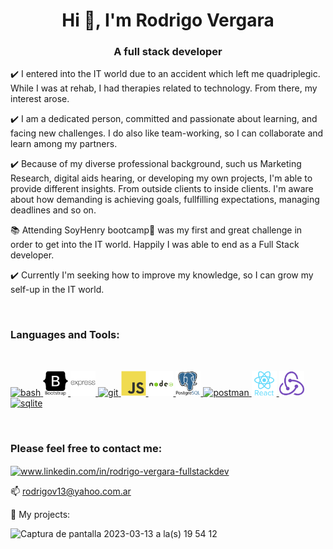 <h1 align="center">Hi 👋, I'm Rodrigo Vergara</h1>

<h3 align="center">A full stack developer</h3>



✔️ I entered into the IT world due to an accident which left me quadriplegic. While I was at rehab, I had therapies related to technology. From there, my interest arose.

✔️ I am a dedicated person, committed and passionate about learning, and facing new challenges. I do also like team-working, so I can collaborate and learn among my partners.

✔️ Because of my diverse professional background, such us Marketing Research, digital aids hearing, or developing my own projects, I'm able to provide different insights. From outside clients to inside clients. I'm aware about how demanding is achieving goals, fullfilling expectations, managing deadlines and so on.

📚 Attending SoyHenry bootcamp🚀 was my first and great challenge in order to get into the IT world. Happily I was able to end as a Full Stack developer.

✔️ Currently I'm seeking how to improve my knowledge, so I can grow my self-up in the IT world. 



<br/>  


<h3 align="left">Languages and Tools:</h3>
<br/>  
<p align="left"> <a href="https://www.gnu.org/software/bash/" target="_blank" rel="noreferrer"> <img src="https://www.vectorlogo.zone/logos/gnu_bash/gnu_bash-icon.svg" alt="bash" width="40" height="40"/> </a> <a href="https://getbootstrap.com" target="_blank" rel="noreferrer"> <img src="https://raw.githubusercontent.com/devicons/devicon/master/icons/bootstrap/bootstrap-plain-wordmark.svg" alt="bootstrap" width="40" height="40"/> </a> <a href="https://expressjs.com" target="_blank" rel="noreferrer"> <img src="https://raw.githubusercontent.com/devicons/devicon/master/icons/express/express-original-wordmark.svg" alt="express" width="40" height="40"/> </a> <a href="https://git-scm.com/" target="_blank" rel="noreferrer"> <img src="https://www.vectorlogo.zone/logos/git-scm/git-scm-icon.svg" alt="git" width="40" height="40"/> </a> <a href="https://developer.mozilla.org/en-US/docs/Web/JavaScript" target="_blank" rel="noreferrer"> <img src="https://raw.githubusercontent.com/devicons/devicon/master/icons/javascript/javascript-original.svg" alt="javascript" width="40" height="40"/> </a> <a href="https://nodejs.org" target="_blank" rel="noreferrer"> <img src="https://raw.githubusercontent.com/devicons/devicon/master/icons/nodejs/nodejs-original-wordmark.svg" alt="nodejs" width="40" height="40"/> </a> <a href="https://www.postgresql.org" target="_blank" rel="noreferrer"> <img src="https://raw.githubusercontent.com/devicons/devicon/master/icons/postgresql/postgresql-original-wordmark.svg" alt="postgresql" width="40" height="40"/> </a> <a href="https://postman.com" target="_blank" rel="noreferrer"> <img src="https://www.vectorlogo.zone/logos/getpostman/getpostman-icon.svg" alt="postman" width="40" height="40"/> </a> <a href="https://reactjs.org/" target="_blank" rel="noreferrer"> <img src="https://raw.githubusercontent.com/devicons/devicon/master/icons/react/react-original-wordmark.svg" alt="react" width="40" height="40"/> </a> <a href="https://redux.js.org" target="_blank" rel="noreferrer"> <img src="https://raw.githubusercontent.com/devicons/devicon/master/icons/redux/redux-original.svg" alt="redux" width="40" height="40"/> </a> <a href="https://www.sqlite.org/" target="_blank" rel="noreferrer"> <img src="https://www.vectorlogo.zone/logos/sqlite/sqlite-icon.svg" alt="sqlite" width="40" height="40"/> </a> </p>

<br/>  


<h3 align="left">Please feel free to contact me:</h3>




<p align="left">
<a href="https://linkedin.com/in/www.linkedin.com/in/rodrigo-vergara-fullstackdev" target="blank"><img align="center" src="https://raw.githubusercontent.com/rahuldkjain/github-profile-readme-generator/master/src/images/icons/Social/linked-in-alt.svg" alt="www.linkedin.com/in/rodrigo-vergara-fullstackdev" height="30" width="40" /></a>
</p>

📫 rodrigov13@yahoo.com.ar

📌 My projects:

<img width="2240" alt="Captura de pantalla 2023-03-13 a la(s) 19 54 12" src="https://user-images.githubusercontent.com/94713178/225112062-86543e29-1473-4d00-8eec-53c16e4af119.png">

